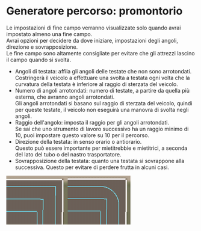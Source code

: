 # Generatore percorso: promontorio

  
Le impostazioni di fine campo verranno visualizzate solo quando avrai impostato almeno una fine campo.  
Avrai opzioni per decidere da dove iniziare, impostazioni degli angoli, direzione e sovrapposizione.  
Le fine campo sono altamente consigliate per evitare che gli attrezzi lascino il campo quando si svolta.  


  
- Angoli di testata: affila gli angoli delle testate che non sono arrotondati. Costringerà il veicolo a effettuare una svolta a testata ogni volta che la curvatura della testata è inferiore al raggio di sterzata del veicolo.  
- Numero di angoli arrotondati: numero di testate, a partire da quella più esterna, che avranno angoli arrotondati.   
Gli angoli arrotondati si basano sul raggio di sterzata del veicolo, quindi per queste testate, il veicolo non eseguirà una manovra di svolta negli angoli.  
- Raggio dell'angolo: imposta il raggio per gli angoli arrotondati.   
Se sai che uno strumento di lavoro successivo ha un raggio minimo di 10, puoi impostare questo valore su 10 per il percorso.  
- Direzione della testata: in senso orario o antiorario.   
Questo può essere importante per mietitrebbie e mietitrici, a seconda del lato del tubo o del nastro trasportatore.  
- Sovrapposizione della testata: quanto una testata si sovrappone alla successiva. Questo per evitare di perdere frutta in alcuni casi.   


![Image](../assets/images/sharproundcorner_0_0_330_130.png)

